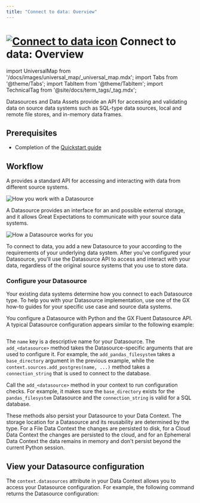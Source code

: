 ```yaml
---
title: "Connect to data: Overview"
---
```

# [![Connect to data icon](../../images/universal_map/Outlet-active.png)](./connect_to_data_overview.md) Connect to data: Overview 

import UniversalMap from '/docs/images/universal_map/_universal_map.mdx';
import Tabs from '@theme/Tabs';
import TabItem from '@theme/TabItem';
import TechnicalTag from '@site/docs/term_tags/_tag.mdx';

<!--Use 'inactive' or 'active' to indicate which Universal Map steps this term has a use case within.-->

<UniversalMap setup='inactive' connect='active' create='inactive' validate='inactive'/>

<!-- Only keep one of the 'To best understand this document' lines.  For processes like the Universal Map steps, use the first one.  For processes like the Architecture Reviews, use the second one. -->

Datasources and Data Assets provide an API for accessing and validating data on source data systems such as SQL-type data sources, local and remote file stores, and in-memory data frames.

## Prerequisites

- Completion of the [Quickstart guide](tutorials/quickstart/quickstart.md)

## Workflow

<!-- Brief outline of what the process entails.  -->

A <TechnicalTag tag="datasource" text="Datasource" /> provides a standard API for accessing and interacting with data from different source systems.

![How you work with a Datasource](../../images/universal_map/overviews/you_work_with_datasource.png)
  
A Datasource provides an interface for an <TechnicalTag tag="execution_engine" text="Execution Engine" /> and possible external storage, and it allows Great Expectations to communicate with your source data systems.

![How a Datasource works for you](../../images/universal_map/overviews/datasource_works_for_you.png)

To connect to data, you add a new Datasource to your <TechnicalTag tag="data_context" text="Data Context" /> according to the requirements of your underlying data system.  After you've configured your Datasource, you'll use the Datasource API to access and interact with your data, regardless of the original source systems that you use to store data.

<!-- The following subsections should be repeated as necessary.  They should give a high level map of the things that need to be done or optionally can be done in this process, preferably in the order that they should be addressed (assuming there is one). If the process crosses multiple steps of the Universal Map, use the <SetupHeader> <ConnectHeader> <CreateHeader> and <ValidateHeader> tags to indicate which Universal Map step the subsections fall under. -->

### Configure your Datasource

Your existing data systems determine how you connect to each Datasource type. To help you with your Datasource implementation, use one of the GX how-to guides for your specific use case and source data systems.

You configure a Datasource with Python and the GX Fluent Datasource API. A typical Datasource configuration appears similar to the following example:

```python name="tests/integration/docusaurus/connecting_to_your_data/connect_to_your_data_overview add_datasource"
```

The `name` key is a descriptive name for your Datasource. The `add_<datasource>` method takes the Datasource-specific arguments that are used to configure it. For example, the `add_pandas_filesystem` takes a `base_directory` argument in the previous example, while the `context.sources.add_postgres(name, ...)` method takes a `connection_string` that is used to connect to the database.

Call the `add_<datasource>` method in your context to run configuration checks. For example, it makes sure the `base_directory` exists for the `pandas_filesystem` Datasource and the `connection_string` is valid for a SQL database.

These methods also persist your Datasource to your Data Context. The storage location for a Datasource and its reusability are determined by the <TechnicalTag tag="data_context" text="Data Context" /> type. For a File Data Context the changes are persisted to disk, for a Cloud Data Context the changes are persisted to the cloud, and for an Ephemeral Data Context the data remains in memory and don't persist beyond the current Python session.

## View your Datasource configuration

The `context.datasources` attribute in your Data Context allows you to access your Datasource configuration. For example, the following command returns the Datasource configuration:

```python name="tests/integration/docusaurus/connecting_to_your_data/connect_to_your_data_overview config"
```
